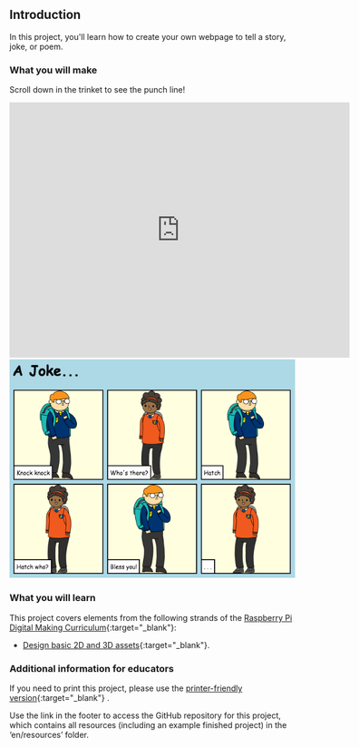## Introduction

In this project, you'll learn how to create your own webpage to tell a story, joke, or poem.

### What you will make

Scroll down in the trinket to see the punch line!

<div class="trinket">
  <iframe src="https://trinket.io/embed/html/c8afdef912?outputOnly=true&start=result" width="600" height="450" frameborder="0" marginwidth="0" marginheight="0" allowfullscreen>
  </iframe>
  <img src="images/story-final.png">
</div>

### What you will learn

This project covers elements from the following strands of the [Raspberry Pi Digital Making Curriculum](https://rpf.io/curriculum){:target="_blank"}:

+ [Design basic 2D and 3D assets](https://www.raspberrypi.org/curriculum/design/creator){:target="_blank"}.

### Additional information for educators

If you need to print this project, please use the [printer-friendly version](https://projects.raspberrypi.org/en/projects/tell-a-story/print){:target="_blank"} .

Use the link in the footer to access the GitHub repository for this project, which contains all resources (including an example finished project) in the ‘en/resources’ folder.